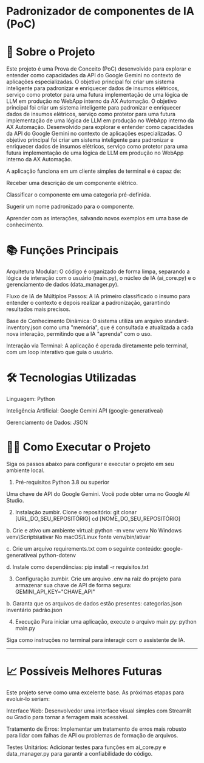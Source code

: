 # Padronizador de componentes de IA (PoC)

# 📖 Sobre o Projeto

Este projeto é uma Prova de Conceito (PoC) desenvolvido para explorar e entender como capacidades da API do Google Gemini no contexto de aplicações especializadas. O objetivo principal foi criar um sistema inteligente para padronizar e enriquecer dados de insumos elétricos, serviço como protetor para uma futura implementação de uma lógica de LLM em produção no WebApp interno da AX Automação.
O objetivo principal foi criar um sistema inteligente para padronizar e enriquecer dados de insumos elétricos, serviço como protetor para uma futura implementação de uma lógica de LLM em produção no WebApp interno da AX Automação. 
Desenvolvido para explorar e entender como capacidades da API do Google Gemini no contexto de aplicações especializadas. 
O objetivo principal foi criar um sistema inteligente para padronizar e enriquecer dados de insumos elétricos, serviço como protetor para uma futura implementação de uma lógica de LLM em produção no WebApp interno da AX Automação.

A aplicação funciona em um cliente simples de terminal e é capaz de:

Receber uma descrição de um componente elétrico.

Classificar o componente em uma categoria pré-definida.

Sugerir um nome padronizado para o componente.

Aprender com as interações, salvando novos exemplos em uma base de conhecimento.

# 📚 Funções Principais
Arquitetura Modular: O código é organizado de forma limpa, separando a lógica de interação com o usuário (main.py), o núcleo de IA (ai_core.py) e o gerenciamento de dados (data_manager.py).

Fluxo de IA de Múltiplos Passos: A IA primeiro classificado o insumo para entender o contexto e depois realizar a padronização, garantindo resultados mais precisos.

Base de Conhecimento Dinâmica: O sistema utiliza um arquivo standard-inventory.json como uma "memória", que é consultada e atualizada a cada nova interação, permitindo que a IA "aprenda" com o uso.

Interação via Terminal: A aplicação é operada diretamente pelo terminal, com um loop interativo que guia o usuário.

# 🛠️ Tecnologias Utilizadas
Linguagem: Python

Inteligência Artificial: Google Gemini API (google-generativeai)

Gerenciamento de Dados: JSON

# 🧑‍💻 Como Executar o Projeto
Siga os passos abaixo para configurar e executar o projeto em seu ambiente local.

1. Pré-requisitos
Python 3.8 ou superior

Uma chave de API do Google Gemini. Você pode obter uma no Google AI Studio.

2. Instalação
zumbir. Clone o repositório:
git clonar [URL_DO_SEU_REPOSITÓRIO]
cd [NOME_DO_SEU_REPOSITÓRIO]

b. Crie e ativo um ambiente virtual:
python -m venv venv
No Windows
venv\Scripts\ativar
No macOS/Linux
fonte venv/bin/ativar

c. Crie um arquivo requirements.txt com o seguinte conteúdo:
google-generativeai
python-dotenv

d. Instale como dependências:
pip install -r requisitos.txt

3. Configuração
zumbir. Crie um arquivo .env na raiz do projeto para armazenar sua chave de API de forma segura:
GEMINI_API_KEY="CHAVE_API"

b. Garanta que os arquivos de dados estão presentes:
categorias.json
inventário padrão.json

4. Execução
Para iniciar uma aplicação, execute o arquivo main.py:
python main.py

Siga como instruções no terminal para interagir com o assistente de IA.
_______________________________________________________________________________________

# 📈 Possíveis Melhores Futuras
Este projeto serve como uma excelente base. As próximas etapas para evoluir-lo seriam:

Interface Web: Desenvolvedor uma interface visual simples com Streamlit ou Gradio para tornar a ferragem mais acessível.

Tratamento de Erros: Implementar um tratamento de erros mais robusto para lidar com falhas de API ou problemas de formação de arquivos.

Testes Unitários: Adicionar testes para funções em ai_core.py e data_manager.py para garantir a confiabilidade do código.




